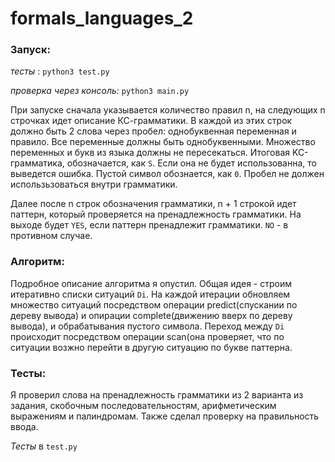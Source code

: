 # formals_languages_2

### Запуск:

*тесты* : `python3 test.py`

*проверка через консоль:* `python3 main.py`

При запуске сначала указывается количество правил n, на следующих n строчках идет описание КС-грамматики. В каждой из этих строк должно быть 2 слова через пробел: однобуквенная переменная и правило. Все переменные должны быть однобуквенными. Множество переменных и букв из языка должны не пересекаться. Итоговая KC-грамматика, обозначается, как `S`. Если она не будет использованна, то выведется ошибка. Пустой символ обознается, как `0`. Пробел не должен использьзоваться внутри грамматики.

Далее после n строк обозначения грамматики, n + 1 строкой идет паттерн, который проверяется на пренадлежность грамматики. На выходе будет `YES`, если паттерн пренадлежит грамматики. `NO` - в противном случае.
	
### Алгоритм:

Подробное описание алгоритма я опустил. Общая идея - строим итеративно списки ситуаций `Di`. На каждой итерации обновляем множество ситуаций посредством операции predict(спускании по дереву вывода) и опирации complete(движению вверх по дереву вывода), и обрабатывания пустого символа. Переход между `Di` происходит посредством операции scan(она проверяет, что по ситуации возжно перейти в другую ситуацию по букве паттерна.

### Тесты:

Я проверил слова на пренадлежность грамматики из 2 варианта из задания, скобочным последовательностям, арифметическим выражениям и палиндромам. Также сделал проверку на правильность ввода. 

*Тесты* в `test.py`
